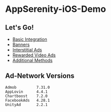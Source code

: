# AppSerenity-iOS-Demo

## Let's Go!

- [Basic Integration](https://github.com/andrii-bakulin/AppSerenity-iOS-Demo/wiki/basic-integration)
- [Banners](https://github.com/andrii-bakulin/AppSerenity-iOS-Demo/wiki/banners)
- [Interstitial Ads](https://github.com/andrii-bakulin/AppSerenity-iOS-Demo/wiki/interstitial)
- [Rewarded Video Ads](https://github.com/andrii-bakulin/AppSerenity-iOS-Demo/wiki/rewarded-video)
- [Additional Methods](https://github.com/andrii-bakulin/AppSerenity-iOS-Demo/wiki/additional-methods)

## Ad-Network Versions

```
Admob         7.31.0
AppLovin      4.4.1
Chartboost    7.2.0
FacebookAds   4.28.1
UnityAd       2.2.1
```
